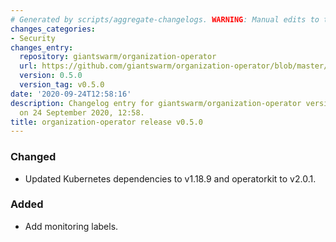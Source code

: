 ```yaml
---
# Generated by scripts/aggregate-changelogs. WARNING: Manual edits to this files will be overwritten.
changes_categories:
- Security
changes_entry:
  repository: giantswarm/organization-operator
  url: https://github.com/giantswarm/organization-operator/blob/master/CHANGELOG.md#050---2020-09-24
  version: 0.5.0
  version_tag: v0.5.0
date: '2020-09-24T12:58:16'
description: Changelog entry for giantswarm/organization-operator version 0.5.0, published
  on 24 September 2020, 12:58.
title: organization-operator release v0.5.0
---
```


### Changed
- Updated Kubernetes dependencies to v1.18.9 and operatorkit to v2.0.1.
### Added
- Add monitoring labels.

